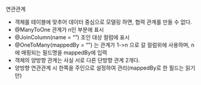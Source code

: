연관관계
- 객체를 테이블에 맞추어 데이터 중심으로 모델링 하면, 협력 관계를 만들 수 없다.
- @ManyToOne 관계가 n인 부분에 표시
- @JoinColumn(name = “”) 조인 대상 컬럼에 표시
- @OneToMany(mappedBy = “”) 는 관계가 1->n 으로 갈 컬럼위에 사용하며, n에 매핑되는 필드명을 mappedBy에 입력
- 객체의 양방향 관계는 사실 서로 다른 단방향 관계 2개다.
- 양방향 연관관계 시 한쪽을 주인으로 설정하여 관리(mappedBy로 한 필드는 읽기만)
